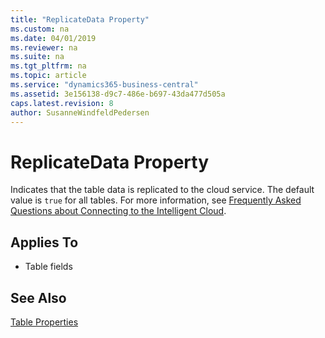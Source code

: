 ```yaml
---
title: "ReplicateData Property"
ms.custom: na
ms.date: 04/01/2019
ms.reviewer: na
ms.suite: na
ms.tgt_pltfrm: na
ms.topic: article
ms.service: "dynamics365-business-central"
ms.assetid: 3e156138-d9c7-486e-b697-43da477d505a
caps.latest.revision: 8
author: SusanneWindfeldPedersen
---
```


# ReplicateData Property
Indicates that the table data is replicated to the cloud service. The default value is `true` for all tables. For more information, see [Frequently Asked Questions about Connecting to the Intelligent Cloud](../../administration/FAQ-Intelligent-Cloud.md).
  
## Applies To  
- Table fields
 
## See Also  
[Table Properties](devenv-table-properties.md)  

